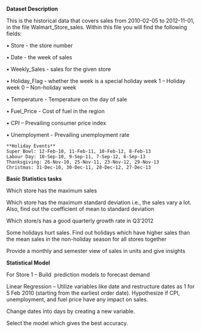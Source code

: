 **Dataset Description**
 
 This is the historical data that covers sales from 2010-02-05 to 2012-11-01, in the file Walmart_Store_sales. 
 Within this file you will find the following fields:

• Store - the store number

• Date - the week of sales

• Weekly_Sales -  sales for the given store

• Holiday_Flag - whether the week is a special holiday week 1 – Holiday week 0 – Non-holiday week

• Temperature - Temperature on the day of sale

• Fuel_Price - Cost of fuel in the region

• CPI – Prevailing consumer price index

• Unemployment - Prevailing unemployment rate

	**Holiday Events**
	Super Bowl: 12-Feb-10, 11-Feb-11, 10-Feb-12, 8-Feb-13
	Labour Day: 10-Sep-10, 9-Sep-11, 7-Sep-12, 6-Sep-13
	Thanksgiving: 26-Nov-10, 25-Nov-11, 23-Nov-12, 29-Nov-13
	Christmas: 31-Dec-10, 30-Dec-11, 28-Dec-12, 27-Dec-13

**Basic Statistics tasks**

Which store has the maximum sales

Which store has the maximum standard deviation i.e., the sales vary a lot. Also, find out the coefficient of mean to standard deviation

Which store/s has a good quarterly growth rate in Q3’2012

Some holidays hurt sales. Find out holidays which have higher sales than the mean sales in the non-holiday season for all stores together

Provide a monthly and semester view of sales in units and give insights

**Statistical Model**

For Store 1 – Build  prediction models to forecast demand

Linear Regression – Utilize variables like date and restructure dates as 1 for 5 Feb 2010 (starting from the earliest order date). Hypothesize if CPI, unemployment, and fuel price have any impact on sales.

Change dates into days by creating a new variable.

Select the model which gives the best accuracy.

